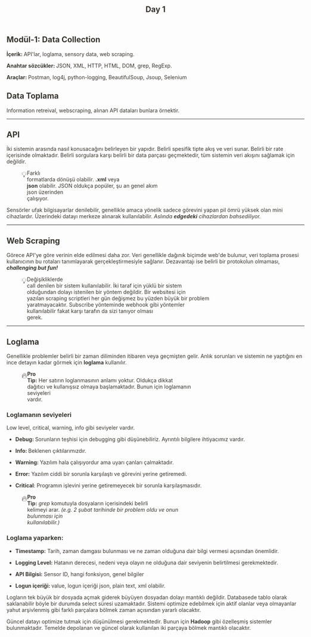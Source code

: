 <html><head><meta http-equiv="Content-Type" content="text/html; charset=utf-8"/><title>Day 1</title><style>
/* webkit printing magic: print all background colors */
html {
	-webkit-print-color-adjust: exact;
}
* {
	box-sizing: border-box;
	-webkit-print-color-adjust: exact;
}

html,
body {
margin: 0;
padding: 0;
}
@media only screen {
body {
margin: 2em auto;
max-width: 900px;
color: rgb(55, 53, 47);
}
}

body {
line-height: 1.5;
white-space: pre-wrap;
}

a,
a.visited {
color: inherit;
text-decoration: underline;
}

.pdf-relative-link-path {
font-size: 80%;
color: #444;
}

h1,
h2,
h3 {
letter-spacing: -0.01em;
line-height: 1.2;
font-weight: 600;
margin-bottom: 0;
}

.page-title {
font-size: 2.5rem;
font-weight: 700;
margin-top: 0;
margin-bottom: 0.75em;
}

h1 {
font-size: 1.875rem;
margin-top: 1.875rem;
}

h2 {
font-size: 1.5rem;
margin-top: 1.5rem;
}

h3 {
font-size: 1.25rem;
margin-top: 1.25rem;
}

.source {
border: 1px solid #ddd;
border-radius: 3px;
padding: 1.5em;
word-break: break-all;
}

.callout {
border-radius: 3px;
padding: 1rem;
}

figure {
margin: 1.25em 0;
page-break-inside: avoid;
}

figcaption {
opacity: 0.5;
font-size: 85%;
margin-top: 0.5em;
}

mark {
background-color: transparent;
}

.indented {
padding-left: 1.5em;
}

hr {
background: transparent;
display: block;
width: 100%;
height: 1px;
visibility: visible;
border: none;
border-bottom: 1px solid rgba(55, 53, 47, 0.09);
}

img {
max-width: 100%;
}

@media only print {
img {
max-height: 100vh;
object-fit: contain;
}
}

@page {
margin: 1in;
}

.collection-content {
font-size: 0.875rem;
}

.column-list {
display: flex;
justify-content: space-between;
}

.column {
padding: 0 1em;
}

.column:first-child {
padding-left: 0;
}

.column:last-child {
padding-right: 0;
}

.table_of_contents-item {
display: block;
font-size: 0.875rem;
line-height: 1.3;
padding: 0.125rem;
}

.table_of_contents-indent-1 {
margin-left: 1.5rem;
}

.table_of_contents-indent-2 {
margin-left: 3rem;
}

.table_of_contents-indent-3 {
margin-left: 4.5rem;
}

.table_of_contents-link {
text-decoration: none;
opacity: 0.7;
border-bottom: 1px solid rgba(55, 53, 47, 0.18);
}

table,
th,
td {
border: 1px solid rgba(55, 53, 47, 0.09);
border-collapse: collapse;
}

table {
border-left: none;
border-right: none;
}

th,
td {
font-weight: normal;
padding: 0.25em 0.5em;
line-height: 1.5;
min-height: 1.5em;
text-align: left;
}

th {
color: rgba(55, 53, 47, 0.6);
}

ol,
ul {
margin: 0;
margin-block-start: 0.6em;
margin-block-end: 0.6em;
}

li > ol:first-child,
li > ul:first-child {
margin-block-start: 0.6em;
}

ul > li {
list-style: disc;
}

ul.to-do-list {
text-indent: -1.7em;
}

ul.to-do-list > li {
list-style: none;
}

.to-do-children-checked {
text-decoration: line-through;
opacity: 0.375;
}

ul.toggle > li {
list-style: none;
}

ul {
padding-inline-start: 1.7em;
}

ul > li {
padding-left: 0.1em;
}

ol {
padding-inline-start: 1.6em;
}

ol > li {
padding-left: 0.2em;
}

.mono ol {
padding-inline-start: 2em;
}

.mono ol > li {
text-indent: -0.4em;
}

.toggle {
padding-inline-start: 0em;
list-style-type: none;
}

/_ Indent toggle children _/
.toggle > li > details {
padding-left: 1.7em;
}

.toggle > li > details > summary {
margin-left: -1.1em;
}

.selected-value {
display: inline-block;
padding: 0 0.5em;
background: rgba(206, 205, 202, 0.5);
border-radius: 3px;
margin-right: 0.5em;
margin-top: 0.3em;
margin-bottom: 0.3em;
white-space: nowrap;
}

.collection-title {
display: inline-block;
margin-right: 1em;
}

time {
opacity: 0.5;
}

.icon {
display: inline-block;
max-width: 1.2em;
max-height: 1.2em;
text-decoration: none;
vertical-align: text-bottom;
margin-right: 0.5em;
}

img.icon {
border-radius: 3px;
}

.user-icon {
width: 1.5em;
height: 1.5em;
border-radius: 100%;
margin-right: 0.5rem;
}

.user-icon-inner {
font-size: 0.8em;
}

.text-icon {
border: 1px solid #000;
text-align: center;
}

.page-cover-image {
display: block;
object-fit: cover;
width: 100%;
height: 30vh;
}

.page-header-icon {
font-size: 3rem;
margin-bottom: 1rem;
}

.page-header-icon-with-cover {
margin-top: -0.72em;
margin-left: 0.07em;
}

.page-header-icon img {
border-radius: 3px;
}

.link-to-page {
margin: 1em 0;
padding: 0;
border: none;
font-weight: 500;
}

p > .user {
opacity: 0.5;
}

td > .user,
td > time {
white-space: nowrap;
}

input[type="checkbox"] {
transform: scale(1.5);
margin-right: 0.6em;
vertical-align: middle;
}

p {
margin-top: 0.5em;
margin-bottom: 0.5em;
}

.image {
border: none;
margin: 1.5em 0;
padding: 0;
border-radius: 0;
text-align: center;
}

.code,
code {
background: rgba(135, 131, 120, 0.15);
border-radius: 3px;
padding: 0.2em 0.4em;
border-radius: 3px;
font-size: 85%;
tab-size: 2;
}

code {
color: #eb5757;
}

.code {
padding: 1.5em 1em;
}

.code-wrap {
white-space: pre-wrap;
word-break: break-all;
}

.code > code {
background: none;
padding: 0;
font-size: 100%;
color: inherit;
}

blockquote {
font-size: 1.25em;
margin: 1em 0;
padding-left: 1em;
border-left: 3px solid rgb(55, 53, 47);
}

.bookmark {
text-decoration: none;
max-height: 8em;
padding: 0;
display: flex;
width: 100%;
align-items: stretch;
}

.bookmark-title {
font-size: 0.85em;
overflow: hidden;
text-overflow: ellipsis;
height: 1.75em;
white-space: nowrap;
}

.bookmark-text {
display: flex;
flex-direction: column;
}

.bookmark-info {
flex: 4 1 180px;
padding: 12px 14px 14px;
display: flex;
flex-direction: column;
justify-content: space-between;
}

.bookmark-image {
width: 33%;
flex: 1 1 180px;
display: block;
position: relative;
object-fit: cover;
border-radius: 1px;
}

.bookmark-description {
color: rgba(55, 53, 47, 0.6);
font-size: 0.75em;
overflow: hidden;
max-height: 4.5em;
word-break: break-word;
}

.bookmark-href {
font-size: 0.75em;
margin-top: 0.25em;
}

.sans { font-family: -apple-system, BlinkMacSystemFont, "Segoe UI", Helvetica, "Apple Color Emoji", Arial, sans-serif, "Segoe UI Emoji", "Segoe UI Symbol"; }
.code { font-family: "SFMono-Regular", Consolas, "Liberation Mono", Menlo, Courier, monospace; }
.serif { font-family: Lyon-Text, Georgia, YuMincho, "Yu Mincho", "Hiragino Mincho ProN", "Hiragino Mincho Pro", "Songti TC", "Songti SC", "SimSun", "Nanum Myeongjo", NanumMyeongjo, Batang, serif; }
.mono { font-family: iawriter-mono, Nitti, Menlo, Courier, monospace; }
.pdf .sans { font-family: Inter, -apple-system, BlinkMacSystemFont, "Segoe UI", Helvetica, "Apple Color Emoji", Arial, sans-serif, "Segoe UI Emoji", "Segoe UI Symbol", 'Twemoji', 'Noto Color Emoji', 'Noto Sans CJK SC', 'Noto Sans CJK KR'; }

.pdf .code { font-family: Source Code Pro, "SFMono-Regular", Consolas, "Liberation Mono", Menlo, Courier, monospace, 'Twemoji', 'Noto Color Emoji', 'Noto Sans Mono CJK SC', 'Noto Sans Mono CJK KR'; }

.pdf .serif { font-family: PT Serif, Lyon-Text, Georgia, YuMincho, "Yu Mincho", "Hiragino Mincho ProN", "Hiragino Mincho Pro", "Songti TC", "Songti SC", "SimSun", "Nanum Myeongjo", NanumMyeongjo, Batang, serif, 'Twemoji', 'Noto Color Emoji', 'Noto Sans CJK SC', 'Noto Sans CJK KR'; }

.pdf .mono { font-family: PT Mono, iawriter-mono, Nitti, Menlo, Courier, monospace, 'Twemoji', 'Noto Color Emoji', 'Noto Sans Mono CJK SC', 'Noto Sans Mono CJK KR'; }

.highlight-default {
}
.highlight-gray {
color: rgb(155,154,151);
}
.highlight-brown {
color: rgb(100,71,58);
}
.highlight-orange {
color: rgb(217,115,13);
}
.highlight-yellow {
color: rgb(223,171,1);
}
.highlight-teal {
color: rgb(15,123,108);
}
.highlight-blue {
color: rgb(11,110,153);
}
.highlight-purple {
color: rgb(105,64,165);
}
.highlight-pink {
color: rgb(173,26,114);
}
.highlight-red {
color: rgb(224,62,62);
}
.highlight-gray_background {
background: rgb(235,236,237);
}
.highlight-brown_background {
background: rgb(233,229,227);
}
.highlight-orange_background {
background: rgb(250,235,221);
}
.highlight-yellow_background {
background: rgb(251,243,219);
}
.highlight-teal_background {
background: rgb(221,237,234);
}
.highlight-blue_background {
background: rgb(221,235,241);
}
.highlight-purple_background {
background: rgb(234,228,242);
}
.highlight-pink_background {
background: rgb(244,223,235);
}
.highlight-red_background {
background: rgb(251,228,228);
}
.block-color-default {
color: inherit;
fill: inherit;
}
.block-color-gray {
color: rgba(55, 53, 47, 0.6);
fill: rgba(55, 53, 47, 0.6);
}
.block-color-brown {
color: rgb(100,71,58);
fill: rgb(100,71,58);
}
.block-color-orange {
color: rgb(217,115,13);
fill: rgb(217,115,13);
}
.block-color-yellow {
color: rgb(223,171,1);
fill: rgb(223,171,1);
}
.block-color-teal {
color: rgb(15,123,108);
fill: rgb(15,123,108);
}
.block-color-blue {
color: rgb(11,110,153);
fill: rgb(11,110,153);
}
.block-color-purple {
color: rgb(105,64,165);
fill: rgb(105,64,165);
}
.block-color-pink {
color: rgb(173,26,114);
fill: rgb(173,26,114);
}
.block-color-red {
color: rgb(224,62,62);
fill: rgb(224,62,62);
}
.block-color-gray_background {
background: rgb(235,236,237);
}
.block-color-brown_background {
background: rgb(233,229,227);
}
.block-color-orange_background {
background: rgb(250,235,221);
}
.block-color-yellow_background {
background: rgb(251,243,219);
}
.block-color-teal_background {
background: rgb(221,237,234);
}
.block-color-blue_background {
background: rgb(221,235,241);
}
.block-color-purple_background {
background: rgb(234,228,242);
}
.block-color-pink_background {
background: rgb(244,223,235);
}
.block-color-red_background {
background: rgb(251,228,228);
}
.select-value-color-default { background-color: rgba(206,205,202,0.5); }
.select-value-color-gray { background-color: rgba(155,154,151, 0.4); }
.select-value-color-brown { background-color: rgba(140,46,0,0.2); }
.select-value-color-orange { background-color: rgba(245,93,0,0.2); }
.select-value-color-yellow { background-color: rgba(233,168,0,0.2); }
.select-value-color-green { background-color: rgba(0,135,107,0.2); }
.select-value-color-blue { background-color: rgba(0,120,223,0.2); }
.select-value-color-purple { background-color: rgba(103,36,222,0.2); }
.select-value-color-pink { background-color: rgba(221,0,129,0.2); }
.select-value-color-red { background-color: rgba(255,0,26,0.2); }

.checkbox {
display: inline-flex;
vertical-align: text-bottom;
width: 16;
height: 16;
background-size: 16px;
margin-left: 2px;
margin-right: 5px;
}

.checkbox-on {
background-image: url("data:image/svg+xml;charset=UTF-8,%3Csvg%20width%3D%2216%22%20height%3D%2216%22%20viewBox%3D%220%200%2016%2016%22%20fill%3D%22none%22%20xmlns%3D%22http%3A%2F%2Fwww.w3.org%2F2000%2Fsvg%22%3E%0A%3Crect%20width%3D%2216%22%20height%3D%2216%22%20fill%3D%22%2358A9D7%22%2F%3E%0A%3Cpath%20d%3D%22M6.71429%2012.2852L14%204.9995L12.7143%203.71436L6.71429%209.71378L3.28571%206.2831L2%207.57092L6.71429%2012.2852Z%22%20fill%3D%22white%22%2F%3E%0A%3C%2Fsvg%3E");
}

.checkbox-off {
background-image: url("data:image/svg+xml;charset=UTF-8,%3Csvg%20width%3D%2216%22%20height%3D%2216%22%20viewBox%3D%220%200%2016%2016%22%20fill%3D%22none%22%20xmlns%3D%22http%3A%2F%2Fwww.w3.org%2F2000%2Fsvg%22%3E%0A%3Crect%20x%3D%220.75%22%20y%3D%220.75%22%20width%3D%2214.5%22%20height%3D%2214.5%22%20fill%3D%22white%22%20stroke%3D%22%2336352F%22%20stroke-width%3D%221.5%22%2F%3E%0A%3C%2Fsvg%3E");
}
</style></head><body><article id="e03d11c1-e2e9-4dbb-a65c-a4bd8741c32a" class="page sans"><header><h1 class="page-title">Day 1</h1></header><div class="page-body"><h2 id="54cfc1b0-71d3-4e2a-a213-b8013cfc7ccd" class=""><strong>Modül-1: Data Collection</strong></h2><p id="ebdac120-c2d4-4b99-a735-29872ef70d15" class=""><strong>İçerik: </strong>API&#x27;lar, loglama, sensory data, web scraping. </p><p id="a32e414b-d093-4b63-b657-367b34bc3ee4" class=""><strong>Anahtar sözcükler: </strong>JSON, XML, HTTP, HTML, DOM, grep, RegExp. </p><p id="c57d54ed-25c8-4ece-be73-1ca85d197415" class=""><strong>Araçlar: </strong>Postman, log4j, python-logging, BeautifulSoup, Jsoup, Selenium</p><h1 id="0b099f06-bad5-4891-a7d8-f3ec03bccb02" class="">Data Toplama</h1><p id="dd3387a4-afb0-4e0f-a1b9-44f2274c870a" class="">Information retreival, webscraping, alınan API dataları bunlara örnektir.</p><hr id="0593ad02-e28e-4506-ad4b-336280292087"/><h2 id="81771825-e159-40f8-a8c0-35c06758eee6" class=""><strong>API</strong> </h2><p id="9063726c-c1ee-4ccb-9358-471f5f8ed0cf" class="">İki sistemin arasında nasıl konusacağını belirleyen bir yapıdır. Belirli spesifik tipte akış ve veri sunar. Belirli bir rate içerisinde olmaktadır. Belirli sorgulara karşı belirli bir data parçası geçmektedir, tüm sistemin veri akışını sağlamak için değildir.</p><figure class="block-color-blue_background callout" style="white-space:pre-wrap;display:flex" id="cb583814-f15e-430e-a304-1109671edbbd"><div style="font-size:1.5em"><span class="icon">💡</span></div><div style="width:100%">Farklı formatlarda dönüşü olabilir. <strong>.xml</strong> veya <strong>json</strong> olabilir. JSON oldukça popüler, şu an genel akım json üzerinden çalışıyor.</div></figure><p id="65438944-0574-4531-a770-9a728b100eee" class="">Sensörler ufak bilgisayarlar denilebilir, genellikle amaca yönelik sadece görevini yapan pil ömrü yüksek olan mini cihazlardır. Üzerindeki datayı merkeze alınarak kullanılabilir. <em>Aslında </em><strong><em>edgedeki</em></strong><em> cihazlardan bahsediliyor.</em></p><hr id="509d110d-3af0-4901-8c3b-823d73d0574b"/><h2 id="28505a11-1ad4-48ea-9e4f-bbbe70c87b60" class=""><strong>Web Scraping</strong></h2><p id="e27fc2ae-62dc-4971-bb9a-7e17d1fd4f97" class="">Görece API&#x27;ye göre verinin elde edilmesi daha zor. Veri genellikle dağınık biçimde web&#x27;de bulunur, veri toplama prosesi kullanıcının bu rotaları tanımlayarak gerçekleştirmesiyle sağlanır. Dezavantajı ise belirli bir protokolun olmaması, <strong><em>challenging but fun!</em></strong></p><figure class="block-color-yellow_background callout" style="white-space:pre-wrap;display:flex" id="fc4fb940-6bd1-49ad-8d05-a77f6105c578"><div style="font-size:1.5em"><span class="icon">💡</span></div><div style="width:100%">Değişikliklerde call denilen bir sistem kullanılabilir. İki taraf için yüklü bir sistem olduğundan dolayı istenilen bir yöntem değildir. Bir websitesi için yazılan scraping scriptleri her gün değişmez bu yüzden büyük bir problem yaratmayacaktır. Subscribe yönteminde webhook gibi yöntemler kullanılabilir fakat karşı tarafın da sizi tanıyor olması gerek.</div></figure><hr id="d0e20ceb-49c9-4cc2-8d36-a8c8add05ddf"/><h2 id="e132972c-260f-4d91-8041-e7022ebbb9c7" class="">Loglama</h2><p id="82a86268-200a-4c73-9d05-a009d0026ddf" class="">Genellikle problemler belirli bir zaman diliminden itibaren veya geçmişten gelir. Anlık sorunları ve sistemin ne yaptığını en ince detayın kadar görmek için <strong>loglama</strong> kullanılır.</p><figure class="block-color-purple_background callout" style="white-space:pre-wrap;display:flex" id="0da9e4b1-18ba-4ecd-8abf-935eb2a5f9e0"><div style="font-size:1.5em"><span class="icon">🔥</span></div><div style="width:100%"><strong>Pro Tip:</strong> Her satırın loglanmasının anlamı yoktur. Oldukça dikkat dağıtıcı ve kullanışsız olmaya başlamaktadır. Bunun için loglamanın seviyeleri vardır.</div></figure><h3 id="3c2af95e-b08c-4351-b98f-951b2ab7c507" class="">Loglamanın seviyeleri</h3><p id="ffcd3ed7-a2fc-451b-b580-a99e1d5223a9" class="">Low level, critical, warning, info gibi seviyeler vardır.</p><ul id="da652a23-a3bf-42cd-986d-505523773702" class="bulleted-list"><li><strong>Debug: </strong>Sorunların teşhisi için debugging gibi düşünebiliriz. Ayrıntılı bilgilere ihtiyacımız vardır.</li></ul><ul id="a2cc9456-b558-4fbf-9cfa-f6263097d4e2" class="bulleted-list"><li><strong>Info: </strong>Beklenen çıktılarımızdır.</li></ul><ul id="5b8bfcb6-e7ac-4b0c-affa-d018e785550e" class="bulleted-list"><li><strong>Warning: </strong>Yazılım hala çalışıyordur ama uyarı çanları çalmaktadır.</li></ul><ul id="2dba6dc6-0bae-4095-863f-9fe16dea5e8b" class="bulleted-list"><li><strong>Error:</strong> Yazılım ciddi bir sorunla karşılaştı ve görevini yerine getiremedi.</li></ul><ul id="995d36fe-7e97-4715-89ad-175cacbd935d" class="bulleted-list"><li><strong>Critical</strong>: Programın işlevini yerine getiremeyecek bir sorunla karşılaşmasıdır.</li></ul><figure class="block-color-purple_background callout" style="white-space:pre-wrap;display:flex" id="343d472c-71e4-4ee9-b7f9-bda4b93d6003"><div style="font-size:1.5em"><span class="icon">🔥</span></div><div style="width:100%"><strong>Pro Tip:</strong> <em>grep</em> komutuyla dosyaların içerisindeki belirli kelimeyi arar.<em> (e.g. 2 şubat tarihinde bir problem oldu ve onun bulunması için kullanılabilir.)</em></div></figure><h3 id="fd8a6d11-38b5-4eb8-944a-84eaee425711" class="">Loglama yaparken:</h3><ul id="658b533a-25ef-477b-8095-5faa6dcee3d0" class="bulleted-list"><li><strong>Timestamp:</strong> Tarih, zaman damgası bulunması ve ne zaman olduğuna dair bilgi vermesi açısından önemlidir.</li></ul><ul id="31993185-3854-4b8a-8376-3c93de97b9d2" class="bulleted-list"><li><strong>Logging Level:</strong> Hatanın derecesi, nedeni veya olayın ne olduğuna dair seviyenin belirtilmesi gerekmektedir.</li></ul><ul id="9ec69e3f-8830-4d4e-b045-d3d46919e63b" class="bulleted-list"><li><strong>API Bilgisi:</strong> Sensor ID, hangi fonksiyon, genel bilgiler</li></ul><ul id="4673de08-2fc2-4290-aec6-3fe84722bb59" class="bulleted-list"><li><strong>Logun içeriği: </strong>value, logun içeriği json, plain text, xml olabilir.</li></ul><p id="823ad084-6cbb-4343-836d-137b14750cb8" class="">Logların tek büyük bir dosyada açmak giderek büyüyen dosyadan dolayı mantıklı değildir. Databasede tablo olarak saklanabilir böyle bir durumda select süresi uzamaktadır. Sistemi optimize edebilmek için aktif olanlar veya olmayanlar yahut arşivlenmiş gibi farklı parçalara bölmek zaman açısından yararlı olacaktır. </p><p id="cfcc0b22-7de8-4b2c-b17a-621a9cd37df2" class="">Güncel datayı optimize tutmak için düşünülmesi gerekmektedir. Bunun için <strong>Hadoop</strong> gibi özelleşmiş sistemler bulunmaktadır. Temelde depolanan ve güncel olarak kullanılan iki parçaya bölmek mantıklı olacaktır. </p><p id="f08d9c68-c5eb-46a7-b7d3-cd452497fc65" class="">

</p></div></article></body></html>

